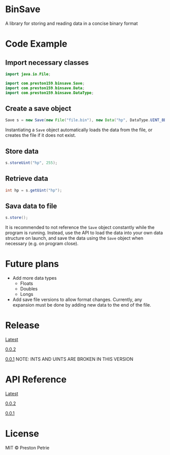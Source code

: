 # BinSave

A library for storing and reading data in a concise binary format

# Code Example

## Import necessary classes

```java
import java.io.File;

import com.preston159.binsave.Save;
import com.preston159.binsave.Data;
import com.preston159.binsave.DataType;
```

## Create a save object

```java
Save s = new Save(new File("file.bin"), new Data("hp", DataType.UINT_8BIT, 1));
```

Instantiating a `Save` object automatically loads the data from the file, or creates the file if it does not exist.

## Store data

```java
s.storeUint("hp", 255);
```

## Retrieve data

```java
int hp = s.getUint("hp");
```

## Sava data to file

```java
s.store();
```

It is recommended to not reference the `Save` object constantly while the program is running.  Instead, use the API to load the data into your own data structure on launch, and save the data using the `Save` object when necessary (e.g. on program close).

# Future plans

- Add more data types
  - Floats
  - Doubles
  - Longs
- Add save file versions to allow format changes. Currently, any expansion must be done by adding new data to the end of the file.

# Release

[Latest](./BinSave/Release/0.0.2.jar)

[0.0.2](./BinSave/Release/0.0.2.jar)

[0.0.1](./BinSave/Release/0.0.1.jar) NOTE: INTS AND UINTS ARE BROKEN IN THIS VERSION

# API Reference

[Latest](http://preston159.com/docs/BinSave/0.0.2/)

[0.0.2](http://preston159.com/docs/BinSave/0.0.2/)

[0.0.1](http://preston159.com/docs/BinSave/0.0.1/)

# License

MIT &copy; Preston Petrie
